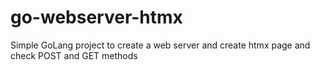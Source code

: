 # go-webserver-htmx
Simple GoLang project to create a web server and create htmx page and check POST and GET methods

